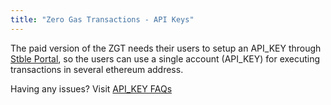 ```yaml
---
title: "Zero Gas Transactions - API Keys"
---
```


The paid version of the ZGT needs their users to setup an API_KEY through [Stble Portal](https://portal.stble.io), so the users can use a single account (API_KEY) for executing transactions in several ethereum address.

Having any issues? Visit [API_KEY FAQs](/how_it_works/api_faqs)
